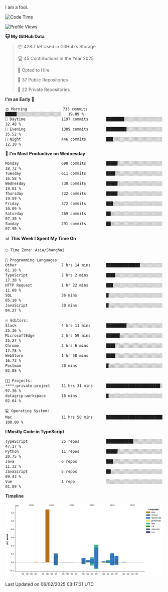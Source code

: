 I am a fool.

<!--START_SECTION:waka-->
![Code Time](http://img.shields.io/badge/Code%20Time-2%2C509%20hrs%2018%20mins-blue)

![Profile Views](http://img.shields.io/badge/Profile%20Views-1-blue)

**🐱 My GitHub Data** 

> 📦 428.7 kB Used in GitHub's Storage 
 > 
> 🏆 45 Contributions in the Year 2025
 > 
> 💼 Opted to Hire
 > 
> 📜 37 Public Repositories 
 > 
> 🔑 22 Private Repositories 
 > 
**I'm an Early 🐤** 

```text
🌞 Morning                733 commits         █████░░░░░░░░░░░░░░░░░░░░   19.89 % 
🌆 Daytime                1197 commits        ████████░░░░░░░░░░░░░░░░░   32.48 % 
🌃 Evening                1309 commits        █████████░░░░░░░░░░░░░░░░   35.52 % 
🌙 Night                  446 commits         ███░░░░░░░░░░░░░░░░░░░░░░   12.10 % 
```
📅 **I'm Most Productive on Wednesday** 

```text
Monday                   690 commits         █████░░░░░░░░░░░░░░░░░░░░   18.72 % 
Tuesday                  611 commits         ████░░░░░░░░░░░░░░░░░░░░░   16.58 % 
Wednesday                730 commits         █████░░░░░░░░░░░░░░░░░░░░   19.81 % 
Thursday                 722 commits         █████░░░░░░░░░░░░░░░░░░░░   19.59 % 
Friday                   372 commits         ███░░░░░░░░░░░░░░░░░░░░░░   10.09 % 
Saturday                 269 commits         ██░░░░░░░░░░░░░░░░░░░░░░░   07.30 % 
Sunday                   291 commits         ██░░░░░░░░░░░░░░░░░░░░░░░   07.90 % 
```


📊 **This Week I Spent My Time On** 

```text
🕑︎ Time Zone: Asia/Shanghai

💬 Programming Languages: 
Other                    7 hrs 14 mins       ███████████████░░░░░░░░░░   61.18 % 
TypeScript               2 hrs 2 mins        ████░░░░░░░░░░░░░░░░░░░░░   17.30 % 
HTTP Request             1 hr 22 mins        ███░░░░░░░░░░░░░░░░░░░░░░   11.60 % 
SQL                      36 mins             █░░░░░░░░░░░░░░░░░░░░░░░░   05.10 % 
JavaScript               30 mins             █░░░░░░░░░░░░░░░░░░░░░░░░   04.27 % 

🔥 Editors: 
Slack                    4 hrs 11 mins       █████████░░░░░░░░░░░░░░░░   35.36 % 
MicrosoftEdge            2 hrs 59 mins       ██████░░░░░░░░░░░░░░░░░░░   25.27 % 
Chrome                   2 hrs 6 mins        ████░░░░░░░░░░░░░░░░░░░░░   17.78 % 
WebStorm                 1 hr 58 mins        ████░░░░░░░░░░░░░░░░░░░░░   16.73 % 
Postman                  20 mins             █░░░░░░░░░░░░░░░░░░░░░░░░   02.88 % 

🐱‍💻 Projects: 
****-private-project     11 hrs 31 mins      ████████████████████████░   97.36 % 
datagrip-workspace       18 mins             █░░░░░░░░░░░░░░░░░░░░░░░░   02.64 % 

💻 Operating System: 
Mac                      11 hrs 50 mins      █████████████████████████   100.00 % 
```

**I Mostly Code in TypeScript** 

```text
TypeScript               25 repos            ████████████░░░░░░░░░░░░░   47.17 % 
Python                   11 repos            █████░░░░░░░░░░░░░░░░░░░░   20.75 % 
Java                     6 repos             ███░░░░░░░░░░░░░░░░░░░░░░   11.32 % 
JavaScript               5 repos             ██░░░░░░░░░░░░░░░░░░░░░░░   09.43 % 
Vue                      1 repo              ░░░░░░░░░░░░░░░░░░░░░░░░░   01.89 % 
```



**Timeline**

![Lines of Code chart](https://raw.githubusercontent.com/VeejaLiu/VeejaLiu/master/assets/bar_graph.png)


 Last Updated on 06/02/2025 03:17:31 UTC
<!--END_SECTION:waka-->
